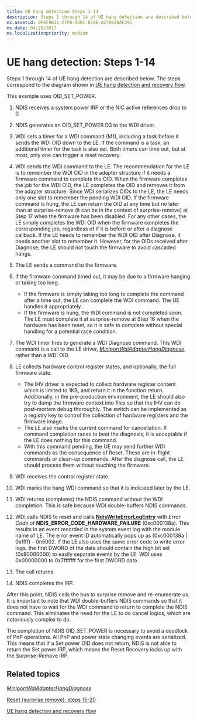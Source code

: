 ```yaml
---
title: UE hang detection Steps 1-14
description: Steps 1 through 14 of UE hang detection are described below. The steps correspond to the diagram shown in UE hang detection and recovery flow.
ms.assetid: 0F6F9B31-27FB-44B1-8C0E-A270E8BAF295
ms.date: 04/20/2017
ms.localizationpriority: medium
---
```


# UE hang detection: Steps 1-14


Steps 1 through 14 of UE hang detection are described below. The steps correspond to the diagram shown in [UE hang detection and recovery flow](wdi-ue-hang-detection-and-recovery-flow.md).

This example uses OID\_SET\_POWER.

1.  NDIS receives a system power IRP or the NIC active references drop to 0.
2.  NDIS generates an OID\_SET\_POWER D3 to the WDI driver.
3.  WDI sets a timer for a WDI command (M1), including a task before it sends the WDI OID down to the LE. If the command is a task, an additional timer for the task is also set. Both timers can time out, but at most, only one can trigger a reset recovery.
4.  WDI sends the WDI command to the LE. The recommendation for the LE is to remember the WDI OID in the adapter structure if it needs a firmware command to complete the OID. When the firmware completes the job for the WDI OID, the LE completes the OID and removes it from the adapter structure. Since WDI serializes OIDs to the LE, the LE needs only one slot to remember the pending WDI OID. If the firmware command is hung, the LE can return the OID at any time but no later than at surprise-remove (it can be in the context of surprise-remove) at Step 17 when the firmware has been disabled. For any other cases, the LE simply completes the WDI OID when the firmware completes the corresponding job, regardless of if it is before or after a diagnose callback. If the LE needs to remember the WDI OID after Diagnose, it needs another slot to remember it. However, for the OIDs received after Diagnose, the LE should not touch the firmware to avoid cascaded hangs.
5.  The LE sends a command to the firmware.
6.  If the firmware command timed out, it may be due to a firmware hanging or taking too long.
    -   If the firmware is simply taking too long to complete the command after a time out, the LE can complete the WDI command. The UE handles it appropriately.
    -   If the firmware is hung, the WDI command is not completed soon. The LE must complete it at surprise-remove at Step 16 when the hardware has been reset, so it is safe to complete without special handling for a potential race condition.

7.  The WDI timer fires to generate a WDI Diagnose command. This WDI command is a call to the LE driver, [*MiniportWdiAdapterHangDiagnose*](https://docs.microsoft.com/windows-hardware/drivers/ddi/content/dot11wdi/nc-dot11wdi-miniport_wdi_adapter_hang_diagnose), rather than a WDI OID.
8.  LE collects hardware control register states, and optionally, the full firmware state.
    -   The IHV driver is expected to collect hardware register content which is limited to 1KB, and return it in the function return. Additionally, in the pre-production environment, the LE should also try to dump the firmware context into files so that the IHV can do post-mortem debug thoroughly. The switch can be implemented as a registry key to control the collection of hardware registers and the firmware image.
    -   The LE also marks the current command for cancellation. If command completion races to beat the diagnosis, it is acceptable if the LE does nothing for this command.
    -   With this command pending, the UE may send further WDI commands as the consequence of Reset. These are in-flight commands or clean-up commands. After the diagnose call, the LE should process them without touching the firmware.

9.  WDI receives the control register state.
10. WDI marks the hang WDI command so that it is indicated later by the LE.
11. WDI returns (completes) the NDIS command without the WDI completion. This is safe because WDI double-buffers NDIS commands.
12. WDI calls NDIS to reset and calls [**NdisWriteErrorLogEntry**](https://docs.microsoft.com/windows-hardware/drivers/ddi/content/ndis/nf-ndis-ndiswriteerrorlogentry) with *Error Code* of **NDIS\_ERROR\_CODE\_HARDWARE\_FAILURE** (0xc000138a). This results in an event recorded in the system event log with the module name of LE. The error event ID automatically pops up as (0xc000138a | 0xffff) – 0n5002. If the LE also uses the same error code to write error logs, the first DWORD of the data should contain the high bit set (0x80000000) to easily separate events by the LE. WDI uses 0x00000000 to 0x7fffffff for the first DWORD data.
13. The call returns.
14. NDIS completes the IRP.

After this point, NDIS calls the bus to surprise remove and re-enumerate us. It is important to note that WDI double-buffers NDIS commands so that it does not have to wait for the WDI command to return to complete the NDIS command. This eliminates the need for the LE to do cancel logics, which are notoriously complex to do.

The completion of NDIS OID\_SET\_POWER is necessary to avoid a deadlock of PnP operations. All PnP and power state changing events are serialized. This means that if a Set power OID does not return, NDIS is not able to return the Set power IRP, which means the Reset Recovery locks up with the Surprise-Remove IRP.

## Related topics


[*MiniportWdiAdapterHangDiagnose*](https://docs.microsoft.com/windows-hardware/drivers/ddi/content/dot11wdi/nc-dot11wdi-miniport_wdi_adapter_hang_diagnose)

[Reset (surprise remove): steps 15-20](wdi-reset--surprise-remove---steps-15-20.md)

[UE hang detection and recovery flow](wdi-ue-hang-detection-and-recovery-flow.md)

 

 






